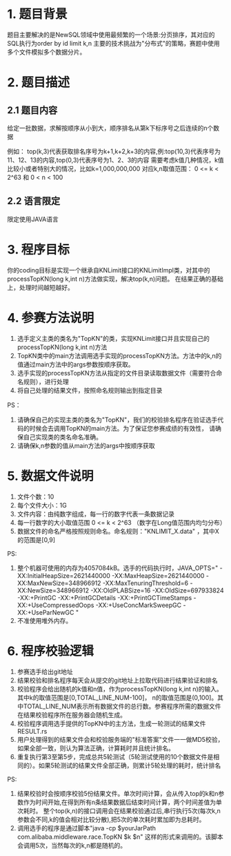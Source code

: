 
# 1. 题目背景
题目主要解决的是NewSQL领域中使用最频繁的一个场景:分页排序，其对应的SQL执行为order by id limit k,n
主要的技术挑战为"分布式"的策略，赛题中使用多个文件模拟多个数据分片。

# 2. 题目描述

## 2.1 题目内容
给定一批数据，求解按顺序从小到大，顺序排名从第k下标序号之后连续的n个数据 

例如：
top(k,3)代表获取排名序号为k+1,k+2,k+3的内容,例:top(10,3)代表序号为11、12、13的内容,top(0,3)代表序号为1、2、3的内容
需要考虑k值几种情况，k值比较小或者特别大的情况，比如k=1,000,000,000
对应k,n取值范围： 0 <= k < 2^63 和 0 < n < 100


## 2.2 语言限定
限定使用JAVA语言


# 3.  程序目标

你的coding目标是实现一个继承自KNLimit接口的KNLimitImpl类，对其中的processTopKN(long k,int n)方法做实现，解决top(k,n)问题。
在结果正确的基础上，处理时间越短越好。



# 4. 参赛方法说明

1. 选手定义主类的类名为"TopKN"的类，实现KNLimit接口并且实现自己的processTopKN(long k,int n)方法
2. TopKN类中的main方法调用选手实现的processTopKN方法。方法中的k,n的值通过main方法中的args参数按顺序获取。
2. 选手实现的processTopKN方法从指定的文件目录读取数据文件（需要符合命名规则），进行处理
3. 将自己处理的结果文件，按照命名规则输出到指定目录


PS：
1. 请确保自己的实现主类的类名为"TopKN"，我们的校验排名程序在验证选手代码的时候会去调用TopKN的main方法。为了保证您参赛成绩的有效性，
请确保自己实现类的类名命名准确。
2. 请确保k,n参数的值从main方法的args中按顺序获取

# 5. 数据文件说明

1. 文件个数：10
2. 每个文件大小：1G
3. 文件内容：由纯数字组成，每一行的数字代表一条数据记录
4. 每一行数字的大小取值范围 0 <= k < 2^63 （数字在Long值范围内均匀分布）
5. 数据文件的命名严格按照规则命名。命名规则："KNLIMIT_X.data" ，其中X的范围是[0,9]


PS:
1. 整个机器可使用的内存为4057084kB。选手的代码执行时，JAVA_OPTS=" -XX:InitialHeapSize=2621440000 -XX:MaxHeapSize=2621440000 -XX:MaxNewSize=348966912 -XX:MaxTenuringThreshold=6 -XX:NewSize=348966912 -XX:OldPLABSize=16 -XX:OldSize=697933824 -XX:+PrintGC -XX:+PrintGCDetails -XX:+PrintGCTimeStamps -XX:+UseCompressedOops -XX:+UseConcMarkSweepGC -XX:+UseParNewGC  "
2. 不准使用堆外内存。


# 6. 程序校验逻辑
1. 参赛选手给出git地址
2. 结果校验和排名程序每天会从提交的git地址上拉取代码进行结果验证和排名
3. 校验程序会给出随机的k值和n值，作为processTopKN(long k,int n)的输入。其中k的取值范围是[0,TOTAL_LINE_NUM-100]， n的取值范围是(0,100]。其中TOTAL_LINE_NUM表示所有数据文件的总行数。参赛程序所需的数据文件
在结果校验程序所在服务器会随机生成。
4. 校验程序调用选手提供的TopKN中的主方法，生成一轮测试的结果文件RESULT.rs
5. 用户处理得到的结果文件会和校验服务端的"标准答案"文件一一做MD5校验，如果全部一致，则认为算法正确，计算耗时并且统计排名。
6. 重复执行第3至第5步，完成总共5轮测试（5轮测试使用的10个数据文件是相同的）。如果5轮测试的结果文件全部正确，则累计5轮处理的耗时，统计排名

PS:
1. 结果校验时会按顺序校验5份结果文件。单次时间计算，会从传入top的k和n参数作为时间开始,在得到所有n条结果数据后结束时间计算，两个时间差值为单次耗时。
整个top(k,n)的接口调用会在结果校验通过后,串行执行5次(每次k,n参数会不同,k的值会相对比较分散),把5次的单次耗时累加即为总耗时。
2. 调用选手的程序是通过脚本"java -cp $yourJarPath com.alibaba.middleware.race.TopKN $k $n" 这样的形式来调用的。该脚本会调用5次，当然每次的k,n都是随机的。